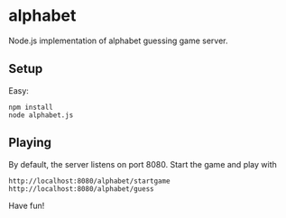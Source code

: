 # alphabet
Node.js implementation of alphabet guessing game server.

## Setup

Easy:
```
npm install
node alphabet.js
```

## Playing

By default, the server listens on port 8080. Start the game and play with 

```
http://localhost:8080/alphabet/startgame
http://localhost:8080/alphabet/guess
```

Have fun!

